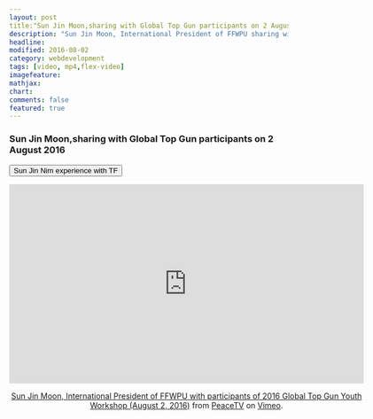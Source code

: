 ```yaml
---
layout: post
title:"Sun Jin Moon,sharing with Global Top Gun participants on 2 August 2016"
description: "Sun Jin Moon, International President of FFWPU sharing with Global Top Gun participants"
headline: 
modified: 2016-08-02
category: webdevelopment
tags: [video, mp4,flex-video]
imagefeature: 
mathjax: 
chart: 
comments: false
featured: true
---
```

### Sun Jin Moon,sharing with Global Top Gun participants on 2 August 2016


<button onclick="getElementById('ifrm').setAttribute('src', 'https://vimeo.com/177675477#t=53m1s')">Sun Jin Nim experience with TF</button>     
  
     
<div class="small-9 small-centered columns">
	<center>
<iframe class="ifrm" src="https://player.vimeo.com/video/177675477" width="640" height="360" frameborder="0" webkitallowfullscreen mozallowfullscreen allowfullscreen></iframe>
<p><a href="https://vimeo.com/177675477">Sun Jin Moon, International President of FFWPU with participants of 2016 Global Top Gun Youth Workshop (August 2, 2016)</a> from <a href="https://vimeo.com/ipeacetv">PeaceTV</a> on <a href="https://vimeo.com">Vimeo</a>.</p>
	</center>
</div>
   



 